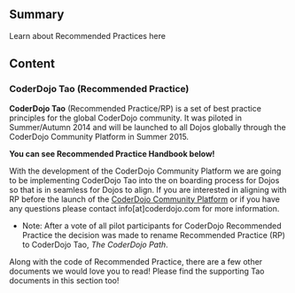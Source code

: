 ## Summary

 Learn about Recommended Practices here 

## Content

### CoderDojo Tao (Recommended Practice)

**CoderDojo Tao** (Recommended Practice/RP) is a set of best practice
principles for the global CoderDojo community. It was piloted in
Summer/Autumn 2014 and will be launched to all Dojos globally through
the CoderDojo Community Platform in Summer 2015.

**You can see Recommended Practice Handbook below\!**

With the development of the CoderDojo Community Platform we are going to
be implementing CoderDojo Tao into the on boarding process for Dojos so
that is in seamless for Dojos to align. If you are interested in
aligning with RP before the launch of the [CoderDojo Community
Platform](https://coderdojo.com/news/2015/03/19/announcing-the-new-coderdojo-community-platform/)
or if you have any questions please contact info\[at\]coderdojo.com for
more information.

  - Note: After a vote of all pilot participants for CoderDojo
    Recommended Practice the decision was made to rename Recommended
    Practice (RP) to CoderDojo Tao, *The CoderDojo Path*.

Along with the code of Recommended Practice, there are a few other
documents we would love you to read\! Please find the supporting Tao
documents in this section too\!
